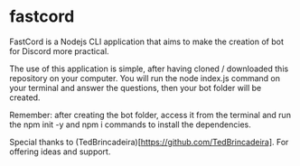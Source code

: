 # fastcord
FastCord is a Nodejs CLI application that aims to make the creation of bot for Discord more practical.

The use of this application is simple, after having cloned / downloaded this repository on your computer. You will run the node index.js command on your terminal and answer the questions, then your bot folder will be created.

Remember: after creating the bot folder, access it from the terminal and run the npm init -y and npm i commands to install the dependencies.

Special thanks to (TedBrincadeira)[https://github.com/TedBrincadeira]. For offering ideas and support.
